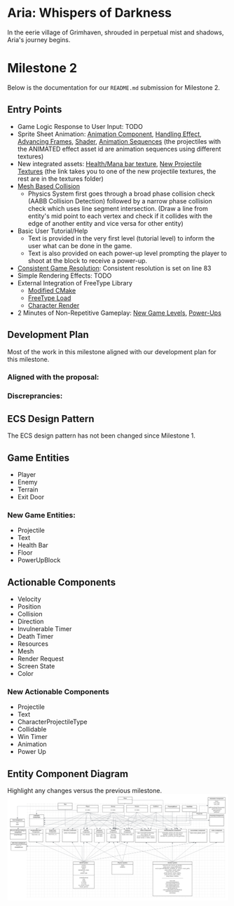 # Aria: Whispers of Darkness
In the eerie village of Grimhaven, shrouded in perpetual mist and shadows, Aria's journey begins. 

# Milestone 2
Below is the documentation for our `README.md` submission for Milestone 2.

## Entry Points
- Game Logic Response to User Input: TODO
- Sprite Sheet Animation: 
[Animation Component](https://github.students.cs.ubc.ca/CPSC427-2023W-T1/Team06Aria/blob/005cfe61bd0082a3ecf530d97725b540bb8545e0/src/components.hpp#L196),
[Handling Effect](https://github.students.cs.ubc.ca/CPSC427-2023W-T1/Team06Aria/blob/005cfe61bd0082a3ecf530d97725b540bb8545e0/src/render_system.cpp#L79),
[Advancing Frames](https://github.students.cs.ubc.ca/CPSC427-2023W-T1/Team06Aria/blob/005cfe61bd0082a3ecf530d97725b540bb8545e0/src/render_system.cpp#L309),
[Shader](https://github.students.cs.ubc.ca/CPSC427-2023W-T1/Team06Aria/blob/005cfe61bd0082a3ecf530d97725b540bb8545e0/shaders/animated.fs.glsl),
[Animation Sequences](https://github.students.cs.ubc.ca/CPSC427-2023W-T1/Team06Aria/blob/14e8f386b75c6a21ea42ea23c1cf00e87eade535/src/world_init.cpp#L274) (the projectiles with the ANIMATED effect asset id are animation sequences using different textures)
- New integrated assets: 
[Health/Mana bar texture](https://github.students.cs.ubc.ca/CPSC427-2023W-T1/Team06Aria/blob/005cfe61bd0082a3ecf530d97725b540bb8545e0/data/textures/health_bar.png), 
[New Projectile Textures](https://github.students.cs.ubc.ca/CPSC427-2023W-T1/Team06Aria/blob/005cfe61bd0082a3ecf530d97725b540bb8545e0/data/textures/water_projectile_spritesheet.png) (the link takes you to one of the new projectile textures, the rest are in the textures folder)
- [Mesh Based Collision](https://github.students.cs.ubc.ca/CPSC427-2023W-T1/Team06Aria/blob/main/src/physics_system.cpp#L36)
  - Physics System first goes through a broad phase collision check (AABB Collision Detection) followed by a narrow phase collision check which uses line segment 
    intersection. (Draw a line from entity's mid point to each vertex and check if it collides with the edge of another entity and vice versa for other entity)
- Basic User Tutorial/Help
  - Text is provided in the very first level (tutorial level) to inform the user what can be done in the game.
  - Text is also provided on each power-up level prompting the player to shoot at the block to receive a power-up.
- [Consistent Game Resolution](https://github.students.cs.ubc.ca/CPSC427-2023W-T1/Team06Aria/blob/a02a00206804e162dfe492ea22aa1a741ab3b5fd/src/world_system.cpp#L75): Consistent resolution is set on line 83
- Simple Rendering Effects: TODO
- External Integration of FreeType Library
  - [Modified CMake](https://github.students.cs.ubc.ca/CPSC427-2023W-T1/Team06Aria/blob/main/CMakeLists.txt#L70)
  - [FreeType Load](https://github.students.cs.ubc.ca/CPSC427-2023W-T1/Team06Aria/blob/main/src/render_system_init.cpp#L66)
  - [Character Render](https://github.students.cs.ubc.ca/CPSC427-2023W-T1/Team06Aria/blob/main/src/render_system.cpp#L87)
- 2 Minutes of Non-Repetitive Gameplay:
[New Game Levels](https://github.students.cs.ubc.ca/CPSC427-2023W-T1/Team06Aria/blob/a02a00206804e162dfe492ea22aa1a741ab3b5fd/src/game_level.cpp), [Power-Ups](https://github.students.cs.ubc.ca/CPSC427-2023W-T1/Team06Aria/blob/a02a00206804e162dfe492ea22aa1a741ab3b5fd/src/components.hpp#L32)

## Development Plan
Most of the work in this milestone aligned with our development plan for this milestone.

### Aligned with the proposal:

### Discreprancies:

## ECS Design Pattern
The ECS design pattern has not been changed since Milestone 1.

## Game Entities
- Player
- Enemy
- Terrain
- Exit Door

### New Game Entities:
- Projectile
- Text
- Health Bar
- Floor
- PowerUpBlock

## Actionable Components
- Velocity
- Position
- Collision
- Direction
- Invulnerable Timer
- Death Timer
- Resources
- Mesh
- Render Request
- Screen State
- Color

### New Actionable Components
- Projectile
- Text
- CharacterProjectileType
- Collidable
- Win Timer
- Animation
- Power Up

## Entity Component Diagram
Highlight any changes versus the previous milestone.
![ECS diagram](docu/images/M2_ECS_diagram.png)
